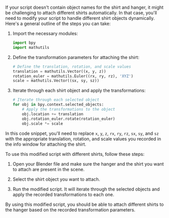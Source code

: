 If your script doesn't contain object names for the shirt and hanger, it might be challenging to attach different shirts automatically. In that case, you'll need to modify your script to handle different shirt objects dynamically. Here's a general outline of the steps you can take:

1. Import the necessary modules:
   ```python
   import bpy
   import mathutils
   ```

2. Define the transformation parameters for attaching the shirt:
   ```python
   # Define the translation, rotation, and scale values
   translation = mathutils.Vector((x, y, z))
   rotation_euler = mathutils.Euler((rx, ry, rz), 'XYZ')
   scale = mathutils.Vector((sx, sy, sz))
   ```

3. Iterate through each shirt object and apply the transformations:
   ```python
   # Iterate through each selected object
   for obj in bpy.context.selected_objects:
       # Apply the transformations to the object
       obj.location += translation
       obj.rotation_euler.rotate(rotation_euler)
       obj.scale *= scale
   ```

In this code snippet, you'll need to replace `x`, `y`, `z`, `rx`, `ry`, `rz`, `sx`, `sy`, and `sz` with the appropriate translation, rotation, and scale values you recorded in the info window for attaching the shirt.

To use this modified script with different shirts, follow these steps:

1. Open your Blender file and make sure the hanger and the shirt you want to attach are present in the scene.

2. Select the shirt object you want to attach.

3. Run the modified script. It will iterate through the selected objects and apply the recorded transformations to each one.

By using this modified script, you should be able to attach different shirts to the hanger based on the recorded transformation parameters.

